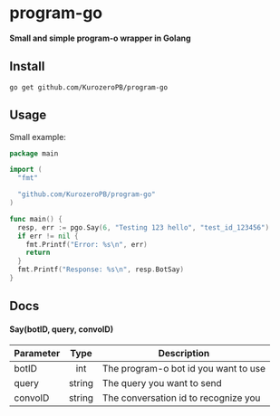 # program-go
__Small and simple program-o wrapper in Golang__

## Install
`go get github.com/KurozeroPB/program-go`

## Usage
Small example:
```go
package main

import (
  "fmt"

  "github.com/KurozeroPB/program-go"
)

func main() {
  resp, err := pgo.Say(6, "Testing 123 hello", "test_id_123456")
  if err != nil {
    fmt.Printf("Error: %s\n", err)
    return
  }
  fmt.Printf("Response: %s\n", resp.BotSay)
}
```

## Docs

#### Say(botID, query, convoID)
| Parameter | Type          | Description |
|-----------|:-------------:|-------------|
| botID     | int           | The program-o bot id you want to use
| query     | string        | The query you want to send
| convoID   | string        | The conversation id to recognize you